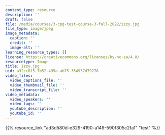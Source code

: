 ```yaml
---
content_type: resource
description: ''
draft: false
file: /media/courses/3-cpg-test-course-3-fall-2022/izzy.jpg
file_type: image/jpeg
image_metadata:
  caption: ''
  credit: ''
  image-alt: ''
learning_resource_types: []
license: https://creativecommons.org/licenses/by-nc-sa/4.0/
resourcetype: Image
title: Izzy.jpg
uid: a32cc015-7b52-495a-ab75-354937d79278
video_files:
  video_captions_file: ''
  video_thumbnail_file: ''
  video_transcript_file: ''
video_metadata:
  video_speakers: ''
  video_tags: ''
  youtube_description: ''
  youtube_id: ''
---
```

{{% resource_link "ad3d580d-e329-4190-a149-590f305c2fa1" "test" %}}